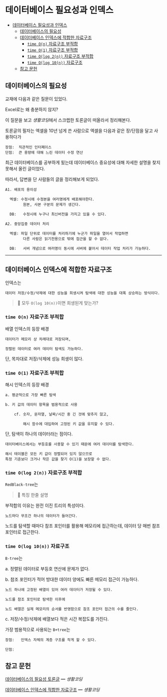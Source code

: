 # 데이터베이스 필요성과 인덱스

- [데이터베이스 필요성과 인덱스](#데이터베이스-필요성과-인덱스)
  - [데이터베이스의 필요성](#데이터베이스의-필요성)
  - [데이터베이스 인덱스에 적합한 자료구조](#데이터베이스-인덱스에-적합한-자료구조)
    - [`time O(n)` 자료구조 부적합](#time-on-자료구조-부적합)
    - [`time O(1)` 자료구조 부적합](#time-o1-자료구조-부적합)
    - [`time O(log 2(n))` 자료구조 부적합](#time-olog-2n-자료구조-부적합)
    - [`time O(log 10(n))` 자료구조](#time-olog-10n-자료구조)
  - [참고 문헌](#참고-문헌)

## 데이터베이스의 필요성

교재에 다음과 같은 질문이 있었다.

<dl><dt>
Excel로는 왜 충분하지 않지?
</dt></dl>

이 질문을 보고 *생활코딩*에서 스크랩한 토론글이 떠올라서 정리해본다.

토론글의 필자는 엑셀을 10년 넘게 쓴 사람으로 엑셀을 다음과 같은 장/단점을 달고 사용하다가 

    장점:  직관적인 인터페이스
    단점:  큰 용량에 대해 느린 데이터 수정 연산

최근 데이터베이스를 공부하게 됬는데 데이터베이스 중요성에 대해 자세한 설명을 찾지 못해서 올린 글이었다.

따라서, 답변을 단 사람들의 글을 정리해보게 되었다.

    A1. 배포의 용이성
      
      엑셀: 수정시에 수정본을 여러명에게 배포해야한다.
            원본, 사본 구분의 문제가 생긴다.

      DB:   수정시에 누구나 최신버전을 가지고 있을 수 있다.

    A2. 중앙집중 데이터 처리

      엑셀: 파일 단위로 데이터를 처리하기에 누군가 파일을 열어서 작업하면
            다른 사람은 읽기전용으로 밖에 접근을 할 수 없다.

      DB:   서버 개념으로 여러명이 동시에 서버에 붙어서 데이터 작업 처리가 가능하다.

<hr/>



## 데이터베이스 인덱스에 적합한 자료구조

인덱스는

    데이터 저장/수정/삭제에 대한 성능을 희생시켜 탐색에 대한 성능을 대폭 상승하는 방식이다.

> 🤔 모두 `O(log 10(n))`이면 희생된게 맞는가?

### `time O(n)` 자료구조 부적합

배열 인덱스의 등장 배경

    데이터가 메모리 상 차례대로 저장되며,

    정렬된 데이터로 여러 데이터 탐색도 가능하다.

단, 목차대로 저장/삭제에 성능 희생이 많다.

### `time O(1)` 자료구조 부적합

해시 인덱스의 등장 배경

    a. 평균적으로 가장 빠른 탐색

    b. 키 값의 데이터 항목을 범용적으로 사용
        
        cf. 숫자, 문자열, 날짜/시간 중 긴 것에 맞추지 않고,

            해시 함수에 대입하여 고정된 키 값을 유지할 수 있다.

단, 탐색이 하나의 데이터라는 점이다.

    데이터베이스에서는 부등호를 사용할 수 있기 때문에 여러 데이터를 탐색한다.

    해시 테이블은 모든 키 값이 정렬되어 있지 않으므로 
    특정 기준보다 크거나 작은 값을 찾기 O(1)을 보장할 수 없다.

### `time O(log 2(n))` 자료구조 부적합

`RedBlack-tree`는

> 🤔 특징 한줄 설명
    
부적합의 이유는 완전 이진 트리의 특성이다.
    
    노드마다 무조건 하나의 데이터가 들어간다.
    
노드를 탐색할 때마다 참조 포인터를 활용해 메모리에 접근하는데, 데이터 당 매번 참조 포인터로 접근한다.

### `time O(log 10(n))` 자료구조

`B-tree`는

a. 정렬된 데이터로 부등호 연산에 문제가 없다.

b. 참조 포인터가 적어 방대한 데이터 양에도 빠른 메모리 접근이 가능하다.

    노드 하나에 고정된 배열이 있어 여러 데이터가 저장될 수 있다.

    노드를 참조 포인터로 탐색한 이후에 

    노드 배열은 실제 메모리의 순서를 반영함으로 참조 포인터 접근의 수를 줄인다.

c. 저장/수정/삭제에 배열보다 적은 시간 복잡도를 가진다.

가장 범용적으로 사용되는 `B+tree`는

    장점:   인덱스 자체의 계층 구조를 작게 할 수 있다.

    단점:  

## 참고 문헌

[데이터베이스의 필요성 토론글](https://www.facebook.com/groups/codingeverybody/posts/6454403514600130/) ━ *생활코딩*

[데이터베이스 인덱스에 적합한 자료구조](https://helloinyong.tistory.com/296) ━ *생활코딩*